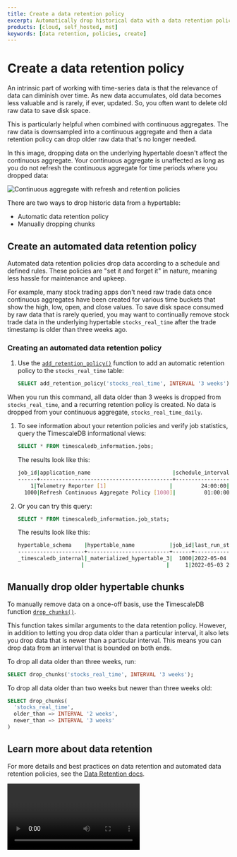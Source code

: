 ```yaml
---
title: Create a data retention policy
excerpt: Automatically drop historical data with a data retention policy
products: [cloud, self_hosted, mst]
keywords: [data retention, policies, create]
---
```


# Create a data retention policy

An intrinsic part of working with time-series data is that the relevance of data
can diminish over time. As new data accumulates, old data becomes less valuable and
is rarely, if ever, updated. So, you often want to delete old raw data to save
disk space.

This is particularly helpful when combined with continuous aggregates. The raw
data is downsampled into a continuous aggregate and then a data retention policy
can drop older raw data that's no longer needed.

In this image, dropping data on the underlying hypertable doesn't affect the
continuous aggregate. Your continuous aggregate is unaffected as long as you do
not refresh the continuous aggregate for time periods where you dropped data:

<img class="main-content__illustration" src="https://s3.amazonaws.com/assets.timescale.com/docs/images/getting-started/continuous-aggregate-policy-retention.jpg" alt="Continuous aggregate with refresh and retention policies"/>

There are two ways to drop historic data from a hypertable:

*   Automatic data retention policy
*   Manually dropping chunks

## Create an automated data retention policy

Automated data retention policies drop data according to a schedule and defined
rules. These policies are "set it and forget it" in nature, meaning less hassle
for maintenance and upkeep.

For example, many stock trading apps don't need raw trade data once continuous
aggregates have been created for various time buckets that show the high, low,
open, and close values. To save disk space consumed by raw data that is rarely
queried, you may want to continually remove stock trade data in the underlying
hypertable `stocks_real_time` after the trade timestamp is older than three
weeks ago.

<Procedure>

### Creating an automated data retention policy

1.  Use the [`add_retention_policy()`][retention-policy] function to add an
    automatic retention policy to the `stocks_real_time` table:

    ```sql
    SELECT add_retention_policy('stocks_real_time', INTERVAL '3 weeks');
    ```

  When you run this command, all data older than 3 weeks is dropped from
  `stocks_real_time`, and a recurring retention policy is created. No data is
  dropped from your continuous aggregate, `stocks_real_time_daily`.

1.  To see information about your retention policies and verify job statistics,
    query the TimescaleDB informational views:

    ```sql
    SELECT * FROM timescaledb_information.jobs;
    ```

    The results look like this:

    ```bash
    job_id|application_name                          |schedule_interval|max_runtime|max_retries|retry_period|proc_schema          |proc_name                          |owner    |scheduled|config                                                                        |next_start                   |hypertable_schema    |hypertable_name           |
    ------+------------------------------------------+-----------------+-----------+-----------+------------+---------------------+-----------------------------------+---------+---------+------------------------------------------------------------------------------+-----------------------------+---------------------+--------------------------+
        1|Telemetry Reporter [1]                    |         24:00:00|   00:01:40|         -1|    01:00:00|_timescaledb_internal|policy_telemetry                   |postgres |true     |                                                                              |2022-05-04 21:52:45.304 -0400|                     |                          |
      1000|Refresh Continuous Aggregate Policy [1000]|         01:00:00|   00:00:00|         -1|    01:00:00|_timescaledb_internal|policy_refresh_continuous_aggregate|tsdbadmin|true     |{"end_offset": "00:01:00", "start_offset": "02:00:00", "mat_hypertable_id": 3}|2022-05-04 16:21:36.704 -0400|_timescaledb_internal|_materialized_hypertable_3|
    ```

1.  Or you can try this query:

    ```sql
    SELECT * FROM timescaledb_information.job_stats;
    ```

    The results look like this:

    ```bash
    hypertable_schema    |hypertable_name           |job_id|last_run_started_at          |last_successful_finish       |last_run_status|job_status|last_run_duration|next_start                   |total_runs|total_successes|total_failures|
    ---------------------+--------------------------+------+-----------------------------+-----------------------------+---------------+----------+-----------------+-----------------------------+----------+---------------+--------------+
    _timescaledb_internal|_materialized_hypertable_3|  1000|2022-05-04 15:21:36.443 -0400|2022-05-04 15:21:36.704 -0400|Success        |Scheduled |  00:00:00.260945|2022-05-04 16:21:36.704 -0400|      1978|           1978|             0|
                        |                          |     1|2022-05-03 21:52:45.068 -0400|2022-05-03 21:52:45.304 -0400|Success        |Scheduled |  00:00:00.235434|2022-05-04 21:52:45.304 -0400|       109|            108|             1|
    ```

</Procedure>

## Manually drop older hypertable chunks

To manually remove data on a once-off basis, use the TimescaleDB function
[`drop_chunks()`][drop-chunks].

This function takes similar arguments to the data retention policy. However, in
addition to letting you drop data older than a particular interval, it also lets you
drop data that is newer than a particular interval. This means you can drop data
from an interval that is bounded on both ends.

To drop all data older than three weeks, run:

```sql
SELECT drop_chunks('stocks_real_time', INTERVAL '3 weeks');
```

To drop all data older than two weeks but newer than three weeks old:

```sql
SELECT drop_chunks(
  'stocks_real_time',
  older_than => INTERVAL '2 weeks',
  newer_than => INTERVAL '3 weeks'
)
```

## Learn more about data retention

For more details and best practices on data retention and automated data retention
policies, see the [Data Retention docs][data-retention].

<Video url="https://www.youtube.com/embed/BJRIntSAmHM"></Video>

[data-retention]: /timescaledb/:currentVersion:/how-to-guides/data-retention/
[drop-chunks]: /api/:currentVersion:/hypertable/drop_chunks/
[retention-policy]: /api/:currentVersion:/data-retention/add_retention_policy/
